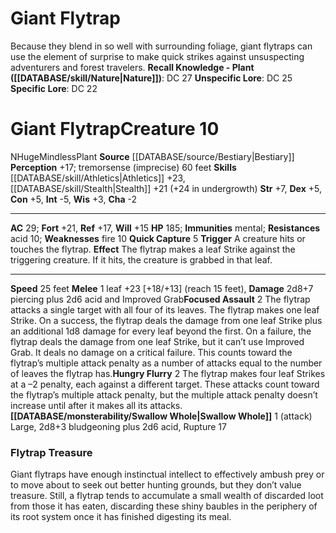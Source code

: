 ﻿---
ac: '29'
alignment: N
charisma: '-2'
constitution: '+5'
creature_ability:
- Focused Assault
- Hungry Flurry
- Quick Capture
- Swallow Whole
creature_family: '[[DATABASE/monsterfamily/Flytrap|Flytrap]]'
dexterity: '+5'
fortitude: '+21'
hp: '185'
id: '209'
immunity:
- mental
intelligence: '-5'
land_speed: '25'
level: '10'
max_speed: '25'
name: Giant Flytrap
perception: '+17'
rarity: Common
reflex: '+17'
resistance:
- acid 10
sense:
- tremorsense (imprecise) 60 feet
size: Huge
skill:
- '[[DATABASE/skill/Athletics|Athletics]] +23'
- '[[DATABASE/skill/Stealth|Stealth]] +21'
source: '[[DATABASE/source/Bestiary|Bestiary]]'
speed:
- 25 feet
strength: '+7'
strength_req: '7'
strongest_save:
- Fortitude
trait:
- '[[DATABASE/trait/Mindless|Mindless]]'
- '[[DATABASE/trait/Plant|Plant]]'
type: Creature
weakest_save:
- Will
weakness:
- fire 10
will: '+15'
wisdom: '+3'

---
# Giant Flytrap

Because they blend in so well with surrounding foliage, giant flytraps can use the element of surprise to make quick strikes against unsuspecting adventurers and forest travelers.
**Recall Knowledge - Plant ([[DATABASE/skill/Nature|Nature]])**: DC 27
**Unspecific Lore**: DC 25
**Specific Lore**: DC 22

# Giant Flytrap<span class="item-type">Creature 10</span>

<span class="trait-alignment item-trait">N</span><span class="trait-size item-trait">Huge</span><span class="item-trait">Mindless</span><span class="item-trait">Plant</span>
**Source** [[DATABASE/source/Bestiary|Bestiary]]
**Perception** +17; tremorsense (imprecise) 60 feet
**Skills** [[DATABASE/skill/Athletics|Athletics]] +23, [[DATABASE/skill/Stealth|Stealth]] +21 (+24 in undergrowth)
**Str** +7, **Dex** +5, **Con** +5, **Int** -5, **Wis** +3, **Cha** -2

---
**AC** 29; **Fort** +21, **Ref** +17, **Will** +15
**HP** 185; **Immunities** mental; **Resistances** acid 10; **Weaknesses** fire 10
<span class="in-box-ability">**Quick Capture** <span class="action-icon">5</span> **Trigger** A creature hits or touches the flytrap. **Effect** The flytrap makes a leaf Strike against the triggering creature. If it hits, the creature is grabbed in that leaf.</span>

---
**Speed** 25 feet
<span class="in-box-ability">**Melee** <span class="action-icon">1</span> leaf +23 [+18/+13] (reach 15 feet), **Damage** 2d8+7 piercing plus 2d6 acid and Improved Grab</span><span class="in-box-ability">**Focused Assault** <span class="action-icon">2</span> The flytrap attacks a single target with all four of its leaves. The flytrap makes one leaf Strike. On a success, the flytrap deals the damage from one leaf Strike plus an additional 1d8 damage for every leaf beyond the first. On a failure, the flytrap deals the damage from one leaf Strike, but it can’t use Improved Grab. It deals no damage on a critical failure. This counts toward the flytrap’s multiple attack penalty as a number of attacks equal to the number of leaves the flytrap has.</span><span class="in-box-ability">**Hungry Flurry** <span class="action-icon">2</span> The flytrap makes four leaf Strikes at a –2 penalty, each against a different target. These attacks count toward the flytrap’s multiple attack penalty, but the multiple attack penalty doesn’t increase until after it makes all its attacks.</span><span class="in-box-ability">**[[DATABASE/monsterability/Swallow Whole|Swallow Whole]]** <span class="action-icon">1</span> (attack) Large, 2d8+3 bludgeoning plus 2d6 acid, Rupture 17</span>

###  Flytrap Treasure

Giant flytraps have enough instinctual intellect to effectively ambush prey or to move about to seek out better hunting grounds, but they don’t value treasure. Still, a flytrap tends to accumulate a small wealth of discarded loot from those it has eaten, discarding these shiny baubles in the periphery of its root system once it has finished digesting its meal.
